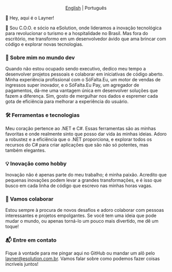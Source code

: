 <p align="center">
  <a href="https://github.com/LaynerClever/LaynerClever/tree/main/translations/en-us/README.md">English</a> |
  <span>Português</span>
</p>

👋 Hey, aqui é o Layner! 

🚀 Sou C.O.O. e sócio na eSolution, onde lideramos a inovação tecnológica para revolucionar o turismo e a hospitalidade no Brasil. Mas fora do escritório, me transformo em um desenvolvedor ávido que ama brincar com código e explorar novas tecnologias.

### 🎢 Sobre mim no mundo dev
Quando não estou ocupado sendo executivo, dedico meu tempo a desenvolver projetos pessoais e colaborar em iniciativas de código aberto. Minha experiência profissional com o SóFalta.Eu, um motor de vendas de ingressos super inovador, e o SóFalta.Eu Pay, um agregador de pagamentos, dá-me uma vantagem única em desenvolver soluções que fazem a diferença. Sim, gosto de mergulhar nos dados e espremer cada gota de eficiência para melhorar a experiência do usuário.

### 🛠️ Ferramentas e tecnologias
Meu coração pertence ao .NET e C#. Essas ferramentas são as minhas favoritas e onde realmente sinto que posso dar vida às minhas ideias. Adoro a robustez e a eficiência que o .NET proporciona, e explorar todos os recursos do C# para criar aplicações que são não só potentes, mas também elegantes.

### 💡 Inovação como hobby
Inovação não é apenas parte do meu trabalho; é minha paixão. Acredito que pequenas inovações podem levar a grandes transformações, e é isso que busco em cada linha de código que escrevo nas minhas horas vagas.

### 🤝 Vamos colaborar
Estou sempre à procura de novos desafios e adoro colaborar com pessoas interessantes e projetos empolgantes. Se você tem uma ideia que pode mudar o mundo, ou apenas torná-lo um pouco mais divertido, me dê um toque!

### 📬 Entre em contato
Fique à vontade para me pingar aqui no GitHub ou mandar um alô pelo layner@esolution.com.br. Vamos falar sobre como podemos fazer coisas incríveis juntos!
